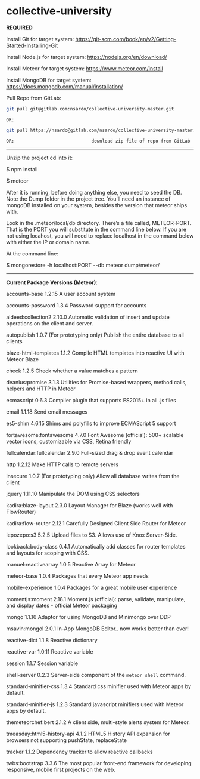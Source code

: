 # collective-university

**REQUIRED**

Install Git for target system:      https://git-scm.com/book/en/v2/Getting-Started-Installing-Git

Install Node.js for target system:  https://nodejs.org/en/download/

Install Meteor for target system:   https://www.meteor.com/install

Install MongoDB for target system:  https://docs.mongodb.com/manual/installation/

Pull Repo from GitLab:              

```bash
git pull git@gitlab.com:nsardo/collective-university-master.git
```

    OR:                             
    
```bash
git pull https://nsardo@gitlab.com/nsardo/collective-university-master.git
```
    
    OR:                             download zip file of repo from GitLab
    
<hr>
Unzip the project cd into it:

$ npm install 

$ meteor

After it is running, before doing anything else, you need to seed the DB. Note the Dump folder in the project tree. You'll need an instance of mongoDB installed on your system, besides the version that meteor ships with.

Look in the .meteor/local/db directory. There’s a file called, METEOR-PORT. That is the PORT you will substitute in the command line below. If you are not using locahost, you will need to replace localhost in the command below with either the IP or domain name.

At the command line:

$ mongorestore -h localhost:PORT --db meteor dump/meteor/


<hr>

**Current Package Versions (Meteor)**:

accounts-base               1.2.15  A user account system

accounts-password           1.3.4  Password support for accounts

aldeed:collection2          2.10.0  Automatic validation of insert and update operations on the client and server.

autopublish                 1.0.7  (For prototyping only) Publish the entire database to all clients

blaze-html-templates        1.1.2  Compile HTML templates into reactive UI with Meteor Blaze

check                       1.2.5  Check whether a value matches a pattern

deanius:promise             3.1.3  Utilities for Promise-based wrappers, method calls, helpers and HTTP in Meteor

ecmascript                  0.6.3  Compiler plugin that supports ES2015+ in all .js files

email                       1.1.18  Send email messages

es5-shim                    4.6.15  Shims and polyfills to improve ECMAScript 5 support

fortawesome:fontawesome     4.7.0  Font Awesome (official): 500+ scalable vector icons, customizable via CSS, Retina friendly

fullcalendar:fullcalendar   2.9.0  Full-sized drag & drop event calendar

http                        1.2.12  Make HTTP calls to remote servers

insecure                    1.0.7  (For prototyping only) Allow all database writes from the client

jquery                      1.11.10  Manipulate the DOM using CSS selectors

kadira:blaze-layout         2.3.0  Layout Manager for Blaze (works well with FlowRouter)

kadira:flow-router          2.12.1  Carefully Designed Client Side Router for Meteor

lepozepo:s3                 5.2.5  Upload files to S3. Allows use of Knox Server-Side.

lookback:body-class         0.4.1  Automatically add classes for router templates and layouts for scoping with CSS.

manuel:reactivearray        1.0.5  Reactive Array for Meteor

meteor-base                 1.0.4  Packages that every Meteor app needs

mobile-experience           1.0.4  Packages for a great mobile user experience

momentjs:moment             2.18.1  Moment.js (official): parse, validate, manipulate, and display dates - official Meteor packaging

mongo                       1.1.16  Adaptor for using MongoDB and Minimongo over DDP

msavin:mongol               2.0.1  In-App MongoDB Editor.. now works better than ever!

reactive-dict               1.1.8  Reactive dictionary

reactive-var                1.0.11  Reactive variable

session                     1.1.7  Session variable

shell-server                0.2.3  Server-side component of the `meteor shell` command.

standard-minifier-css       1.3.4  Standard css minifier used with Meteor apps by default.

standard-minifier-js        1.2.3  Standard javascript minifiers used with Meteor apps by default.

themeteorchef:bert          2.1.2  A client side, multi-style alerts system for Meteor.

tmeasday:html5-history-api  4.1.2  HTML5 History API expansion for browsers not supporting pushState, replaceState

tracker                     1.1.2  Dependency tracker to allow reactive callbacks

twbs:bootstrap              3.3.6  The most popular front-end framework for developing responsive, mobile first projects on the web.